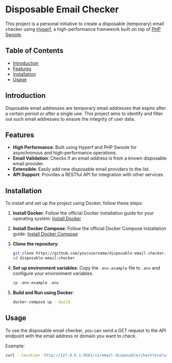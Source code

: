 # Disposable Email Checker

This project is a personal initiative to create a disposable (temporary) email checker using [Hyperf](https://github.com/hyperf/hyperf), a high-performance framework built on top of [PHP Swoole](https://github.com/swoole/swoole-src).

## Table of Contents
- [Introduction](#introduction)
- [Features](#features)
- [Installation](#installation)
- [Usage](#usage)

## Introduction
Disposable email addresses are temporary email addresses that expire after a certain period or after a single use. This project aims to identify and filter out such email addresses to ensure the integrity of user data.

## Features
- **High Performance**: Built using Hyperf and PHP Swoole for asynchronous and high-performance operations.
- **Email Validation**: Checks if an email address is from a known disposable email provider.
- **Extensible**: Easily add new disposable email providers to the list.
- **API Support**: Provides a RESTful API for integration with other services.

## Installation
To install and set up the project using Docker, follow these steps:

1. **Install Docker**:
    Follow the official Docker installation guide for your operating system: [Install Docker](https://docs.docker.com/get-docker/)

2. **Install Docker Compose**:
    Follow the official Docker Compose installation guide: [Install Docker Compose](https://docs.docker.com/compose/install/)

3. **Clone the repository**:
    ```sh
    git clone https://github.com/yourusername/disposable-email-checker.git
    cd disposable-email-checker
    ```

4. **Set up environment variables**:
    Copy the `.env.example` file to `.env` and configure your environment variables.
    ```sh
    cp .env.example .env
    ```

5. **Build and Run using Docker**:
    ```sh
    docker-compose up --build
    ```

## Usage
To use the disposable email checker, you can send a GET request to the API endpoint with the email address or domain you want to check.

Example:
```sh
curl --location 'http://127.0.0.1:9501/v1/email-disposable/check?evaluator=allOrNothing&emailOrDomain=disposable.com'
